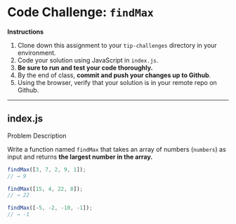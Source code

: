 # **Code Challenge:** `findMax`

**Instructions**

1. Clone down this assignment to your `tip-challenges` directory in your environment.
2. Code your solution using JavaScript in `index.js`.
3. **Be sure to run and test your code thoroughly.**
4. By the end of class, **commit and push your changes up to Github**.
5. Using the browser, verify that your solution is in your remote repo on Github.

---

## index.js

Problem Description

Write a function named `findMax` that takes an array of numbers (`numbers`) as input and returns **the largest number in the array.**

```jsx
findMax([3, 7, 2, 9, 1]);
// → 9

findMax([15, 4, 22, 8]);
// → 22

findMax([-5, -2, -10, -1]);
// → -1
```


